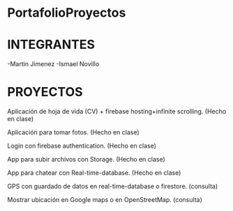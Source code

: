 # PortafolioProyectos

# INTEGRANTES
-Martin Jimenez 
-Ismael Novillo 
# PROYECTOS
Aplicación de hoja de vida (CV) + firebase hosting+infinite scrolling. (Hecho en clase)

Aplicación para tomar fotos. (Hecho en clase)

Login con firebase authentication.  (Hecho en clase)

App para subir archivos con Storage. (Hecho en clase)

App para chatear con Real-time-database. (Hecho en clase)

GPS con guardado de datos en real-time-database o firestore. (consulta)

Mostrar ubicación en Google maps o en OpenStreetMap. (consulta)
